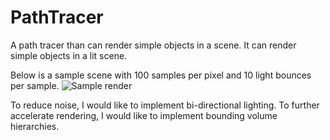 # PathTracer
A path tracer than can render simple objects in a scene. It can render simple objects in a lit scene.

Below is a sample scene with 100 samples per pixel and 10 light bounces per sample.
![Sample render](https://user-images.githubusercontent.com/20031686/163906732-a57b59aa-85de-4150-a232-89f13cbb4f49.png)

To reduce noise, I would like to implement bi-directional lighting. To further accelerate rendering, I would like to implement bounding volume hierarchies.
